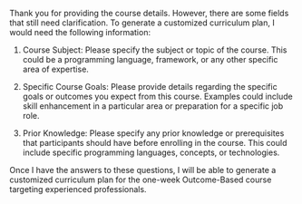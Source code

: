 Thank you for providing the course details. However, there are some fields that still need clarification. To generate a customized curriculum plan, I would need the following information:

1. Course Subject: Please specify the subject or topic of the course. This could be a programming language, framework, or any other specific area of expertise.

2. Specific Course Goals: Please provide details regarding the specific goals or outcomes you expect from this course. Examples could include skill enhancement in a particular area or preparation for a specific job role.

3. Prior Knowledge: Please specify any prior knowledge or prerequisites that participants should have before enrolling in the course. This could include specific programming languages, concepts, or technologies.

Once I have the answers to these questions, I will be able to generate a customized curriculum plan for the one-week Outcome-Based course targeting experienced professionals.